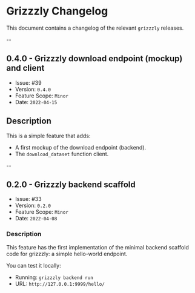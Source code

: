 # Grizzzly Changelog

This document contains a changelog of the relevant `grizzzly` releases.

--

## 0.4.0 - Grizzzly download endpoint (mockup) and client

* Issue: #39
* Version: `0.4.0`
* Feature Scope: `Minor`
* Date: `2022-04-15`

## Description

This is a simple feature that adds:
* A first mockup of the download endpoint (backend).
* The `download_dataset` function client.

--

## 0.2.0 - Grizzzly backend scaffold

* Issue: #33
* Version: `0.2.0`
* Feature Scope: `Minor`
* Date: `2022-04-08`

### Description

This feature has the first implementation of the minimal backend scaffold code for grizzzly: a simple hello-world endpoint.

You can test it locally:
* Running: `grizzzly backend run`
* URL: `http://127.0.0.1:9999/hello/`


